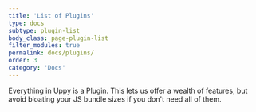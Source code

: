 ```yaml
---
title: 'List of Plugins'
type: docs
subtype: plugin-list
body_class: page-plugin-list
filter_modules: true
permalink: docs/plugins/
order: 3
category: 'Docs'
---
```


Everything in Uppy is a Plugin. This lets us offer a wealth of features, but avoid bloating your JS bundle sizes if you don't need all of them.
